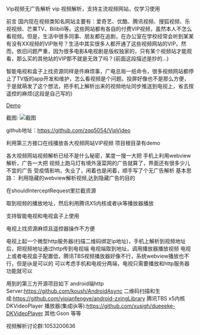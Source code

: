 Vip视频无广告解析
vip 视频解析，支持主流视频网站，仅学习使用  

前言
国内现在视频类知名网站主要有：爱奇艺、优酷、腾讯视频、搜狐视频、乐视视频、芒果TV、Bilibili等。这些网站都有各自的付费VIP视频，虽然本人不怎么看视频。但是，生活中很多同事、朋友都在追剧，在办公室在学校经常会听到某某有没有XX视频的VIP账号？生活中其实很多人都开通了这些视频网站的VIP。然而，依旧问题严重，因为很多电影&电视剧是版权独家的，只有某个视频站才能观看，那么买的其他站的VIP那不就是无效了吗？(前面这段描述是抄的...)

智能电视和盒子上找资源同样是件麻烦事，广电总局一纸命令，很多视频网站都停止了TV版的app开发和维护，怎么看视频是个问题。投屏好像也不是那么方便，于是就萌发了这个想法，把手机上解析出来的视频地址同步推送到电视上，省去按遥控的麻烦(这段是自己写的)

[Demo](https://github.com/zqq5054/VipVideo/blob/master/demo.apk?raw=true)

截图:
![截图](https://raw.githubusercontent.com/zqq5054/VipVideo/master/screenshoot/screenshoot01.jpg)

github地址：https://github.com/zqq5054/VipVideo  

利用第三方接口在线播放各大视频网站VIP视频
项目根目录有demo

各大视频网站视频解析已经不是什么秘密，某度一搜一大把
手机上利用webview解析，广告一大把
视频上跑马灯有境外菠菜网的广告就算了，界面还有很多少儿不宜的广告
受疫情影响，失业了，闲着也是闲着，顺手写了个无广告解析
基本思路：
利用隐藏的webview解析视频,达到隐藏广告的目的 

在shouldInterceptRequest里拦截资源

取到视频的播放地址，然后利用腾讯X5内核或者ijk等播放器播放

支持智能电视和电视盒子上使用

电视上找资源麻烦且遥控器操作不方便

电视上起一个微型http服务器(扫描二维码绑定ip地址)，手机上解析到视频地址后，把视频地址通过http传到电视端
电视端取到地址，调用播放器播放视频
电视上或者电视盒子配置低，腾讯TBS视频播放器好像不行，系统webview播放也不行，但是ijk是可以的
可以考虑手机和电视分两端，电视只需要播放和http服务器功能就可以

用到的第三方开源项目如下
android端http Server:https://github.com/koush/AndroidAsync
二维码扫描和生成:https://github.com/yipianfengye/android-zxingLibrary
腾讯TBS  x5内核
DKVideoPlayer 播放器(集成ijk等):https://github.com/xusigh/dueeeke-DKVideoPlayer
其他:Gson 等等

视频解析讨论群:1053200636
